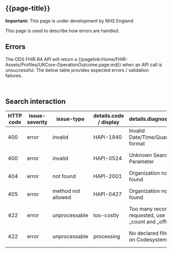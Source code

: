 ## {{page-title}}

  <div markdown="span" class="alert alert-warning" role="alert"><i class="fas fa-exclamation-triangle"></i><b> Important:</b> This page is under development by NHS England</div>

This page is used to describe how errors are handled.

## Errors

The ODS FHIR R4 API will return a {{pagelink:Home/FHIR-Assets/Profiles/UKCore-OperationOutcome.page.md}} when an API call is unsuccessful. The below table provides expected errors / validation failures.

<br>

## Search interaction

| HTTP code | issue-severity | issue-type | details.code / display | details.diagnostics | Example |
| --------- | -------------- |----------- | ---------------------- | ------------------- | ------- |
|400 | error | invalid | HAPI-1940 | Invalid Date/Time/Quantity format | {{pagelink:Example-Error-Invalid-Format}}
|400 | error | invalid | HAPI-0524 | Unknown Search Parameter  | {{pagelink:Example-Error-Unknown-Search-Parameter}}
|404 | error | not found | HAPI-2001 | Organization not found | {{pagelink:Example-Error-Invalid-ID}}
|405 | error | method not allowed | HAPI-0427 | Organization not found | {{pagelink:Example-Error-Method-Not-Allowed}}
|422 | error | unprocessable | too-costly  | Too many records requested, use _count and _offset | {{pagelink:Example-Error-Too-Costly}}
|422 | error | unprocessable | processing | No declared filter on Codesystem | {{pagelink:Example-Error-No-Declared-Filter}}